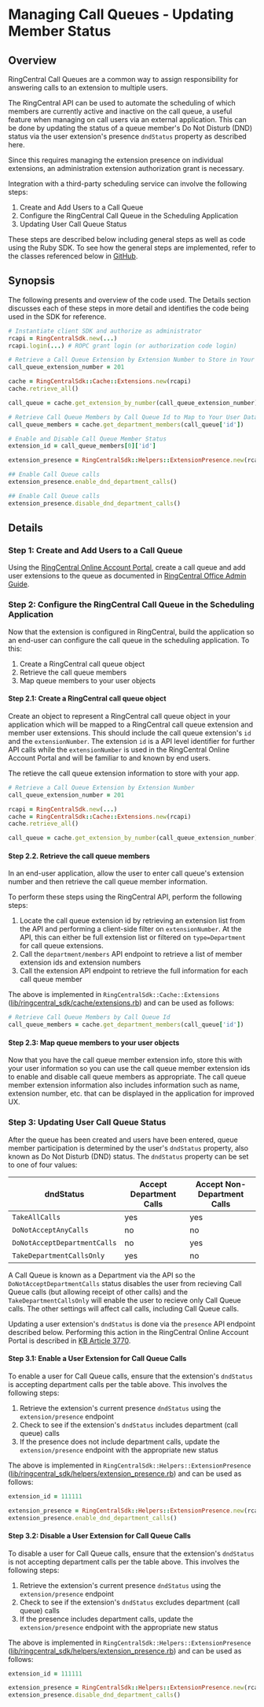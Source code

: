 # Managing Call Queues - Updating Member Status

## Overview

RingCentral Call Queues are a common way to assign responsibility for answering calls to an extension to multiple users.

The RingCentral API can be used to automate the scheduling of which members are currently active and inactive on the call queue, a useful feature when managing on call users via an external application. This can be done by updating the status of a queue member's Do Not Disturb (DND) status via the user extension's presence `dndStatus` property as described here.

Since this requires managing the extension presence on individual extensions, an administration extension authorization grant is necessary.

Integration with a third-party scheduling service can involve the following steps:

1. Create and Add Users to a Call Queue
2. Configure the RingCentral Call Queue in the Scheduling Application
3. Updating User Call Queue Status

These steps are described below including general steps as well as code using the Ruby SDK. To see how the general steps are implemented, refer to the classes referenced below in [GitHub](https://github.com/grokify/ringcentral-sdk-ruby).

## Synopsis

The following presents and overview of the code used. The Details section discusses each of these steps in more detail and identifies the code being used in the SDK for reference.

```ruby
# Instantiate client SDK and authorize as administrator
rcapi = RingCentralSdk.new(...)
rcapi.login(...) # ROPC grant login (or authorization code login)

# Retrieve a Call Queue Extension by Extension Number to Store in Your App
call_queue_extension_number = 201

cache = RingCentralSdk::Cache::Extensions.new(rcapi)
cache.retrieve_all()

call_queue = cache.get_extension_by_number(call_queue_extension_number)

# Retrieve Call Queue Members by Call Queue Id to Map to Your User Database
call_queue_members = cache.get_department_members(call_queue['id'])

# Enable and Disable Call Queue Member Status
extension_id = call_queue_members[0]['id']

extension_presence = RingCentralSdk::Helpers::ExtensionPresence.new(rcapi, extension_id)

## Enable Call Queue calls
extension_presence.enable_dnd_department_calls()

## Enable Call Queue calls
extension_presence.disable_dnd_department_calls()
```

## Details

### Step 1: Create and Add Users to a Call Queue

Using the [RingCentral Online Account Portal](https://service.ringcentral.com), create a call queue and add user extensions to the queue as documented in [RingCentral Office Admin Guide](http://netstorage.ringcentral.com/guides/office_admin_guide.pdf).

### Step 2: Configure the RingCentral Call Queue in the Scheduling Application

Now that the extension is configured in RingCentral, build the application so an end-user can configure the call queue in the scheduling application. To this:

1. Create a RingCentral call queue object
2. Retrieve the call queue members
3. Map queue members to your user objects

#### Step 2.1: Create a RingCentral call queue object

Create an object to represent a RingCentral call queue object in your application which will be mapped to a RingCentral call queue extension and member user extensions. This should include the call queue extension's `id` and the `extensionNumber`. The extension `id` is a API level identifier for further API calls while the `extensionNumber` is used in the RingCentral Online Account Portal and will be familiar to and known by end users.

The retieve the call queue extension information to store with your app.

```ruby
# Retrieve a Call Queue Extension by Extension Number
call_queue_extension_number = 201

rcapi = RingCentralSdk.new(...)
cache = RingCentralSdk::Cache::Extensions.new(rcapi)
cache.retrieve_all()

call_queue = cache.get_extension_by_number(call_queue_extension_number)
```

#### Step 2.2. Retrieve the call queue members

In an end-user application, allow the user to enter call queue's extension number and then retrieve the call queue member information.

To perform these steps using the RingCentral API, perform the following steps:

1. Locate the call queue extension id by retrieving an extension list from the API and performing a client-side filter on `extensionNumber`. At the API, this can either be full extension list or filtered on `type=Department` for call queue extensions.
2. Call the `department/members` API endpoint to retrieve a list of member extension ids and extension numbers
3. Call the extension API endpoint to retrieve the full information for each call queue member

The above is implemented in `RingCentralSdk::Cache::Extensions` ([lib/ringcentral_sdk/cache/extensions.rb](https://github.com/grokify/ringcentral-sdk-ruby/blob/master/lib/ringcentral_sdk/cache/extensions.rb)) and can be used as follows:

```ruby
# Retrieve Call Queue Members by Call Queue Id
call_queue_members = cache.get_department_members(call_queue['id'])
```

#### Step 2.3: Map queue members to your user objects

Now that you have the call queue member extension info, store this with your user information so you can use the call queue member extension ids to enable and disable call queue members as appropriate. The call queue member extension information also includes information such as name, extension number, etc. that can be displayed in the application for improved UX.

### Step 3: Updating User Call Queue Status

After the queue has been created and users have been entered, queue member participation is determined by the user's `dndStatus` property, also known as Do Not Disturb (DND) status. The `dndStatus` property can be set to one of four values:

dndStatus | Accept Department Calls | Accept Non-Department Calls
----------|-------------------------|----------------------------
`TakeAllCalls` | yes | yes
`DoNotAcceptAnyCalls` | no | no
`DoNotAcceptDepartmentCalls` | no | yes
`TakeDepartmentCallsOnly` | yes | no

A Call Queue is known as a Department via the API so the `DoNotAcceptDepartmentCalls` status disables the user from recieving Call Queue calls (but allowing receipt of other calls) and the `TakeDepartmentCallsOnly` will enable the user to recieve only Call Queue calls. The other settings will affect call calls, including Call Queue calls.

Updating a user extension's `dndStatus` is done via the `presence` API endpoint described below. Performing this action in the RingCentral Online Account Portal is described in [KB Article 3770](http://success.ringcentral.com/articles/en_US/RC_Knowledge_Article/3770).

#### Step 3.1: Enable a User Extension for Call Queue Calls

To enable a user for Call Queue calls, ensure that the extension's `dndStatus` is accepting department calls per the table above. This involves the following steps:

1. Retrieve the extension's current presence `dndStatus` using the `extension/presence` endpoint
2. Check to see if the extension's `dndStatus` includes department (call queue) calls
3. If the presence does not include department calls, update the `extension/presence` endpoint with the appropriate new status

The above is implemented in `RingCentralSdk::Helpers::ExtensionPresence` ([lib/ringcentral_sdk/helpers/extension_presence.rb](https://github.com/grokify/ringcentral-sdk-ruby/blob/master/lib/ringcentral_sdk/helpers/extension_presence.rb)) and can be used as follows:

```ruby
extension_id = 111111

extension_presence = RingCentralSdk::Helpers::ExtensionPresence.new(rcapi, extension_id)
extension_presence.enable_dnd_department_calls()
```

#### Step 3.2: Disable a User Extension for Call Queue Calls

To disable a user for Call Queue calls, ensure that the extension's `dndStatus` is not accepting department calls per the table above. This involves the following steps:

1. Retrieve the extension's current presence `dndStatus` using the `extension/presence` endpoint
2. Check to see if the extension's `dndStatus` excludes department (call queue) calls
3. If the presence includes department calls, update the `extension/presence` endpoint with the appropriate new status

The above is implemented in `RingCentralSdk::Helpers::ExtensionPresence` ([lib/ringcentral_sdk/helpers/extension_presence.rb](https://github.com/grokify/ringcentral-sdk-ruby/blob/master/lib/ringcentral_sdk/helpers/extension_presence.rb)) and can be used as follows:

```ruby
extension_id = 111111

extension_presence = RingCentralSdk::Helpers::ExtensionPresence.new(rcapi, extension_id)
extension_presence.disable_dnd_department_calls()
```
